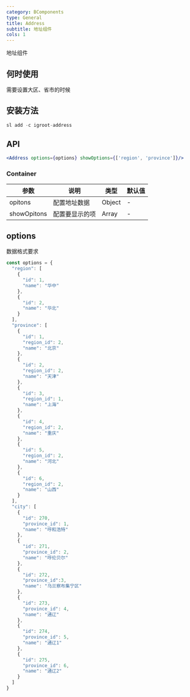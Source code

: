 ```yaml
---
category: BComponents
type: General
title: Address
subtitle: 地址组件
cols: 1
---
```


地址组件

## 何时使用
需要设置大区、省市的时候

## 安装方法
```jsx
sl add -c igroot-address
```

## API

```jsx
<Address options={options} showOptions={['region', 'province']}/>
```

### Container
| 参数 | 说明 | 类型 | 默认值 |
| --- | --- | --- | --- |
| opitons | 配置地址数据 | Object | - |
| showOpitons | 配置要显示的项 | Array | - |


## options
 数据格式要求
```jsx
const options = {
  "region": [
    {
      "id": 1,
      "name": "华中"
    },
    {
      "id": 2,
      "name": "华北"
    }
  ],
  "province": [
    {
      "id": 1,
      "region_id": 2,
      "name": "北京"
    },
    {
      "id": 2,
      "region_id": 2,
      "name": "天津"
    },
    {
      "id": 3,
      "region_id": 1,
      "name": "上海"
    },
    {
      "id": 4,
      "region_id": 2,
      "name": "重庆"
    },
    {
      "id": 5,
      "region_id": 2,
      "name": "河北"
    },
    {
      "id": 6,
      "region_id": 2,
      "name": "山西"
    }
  ],
  "city": [
    {
      "id": 270,
      "province_id": 1,
      "name": "呼和浩特"
    },
    {
      "id": 271,
      "province_id": 2,
      "name": "呼伦贝尔"
    },
    {
      "id": 272,
      "province_id":3,
      "name": "乌兰察布集宁区"
    },
    {
      "id": 273,
      "province_id": 4,
      "name": "通辽"
    },
    {
      "id": 274,
      "province_id": 5,
      "name": "通辽1"
    },
    {
      "id": 275,
      "province_id": 6,
      "name": "通辽2"
    }
  ]
}
```
